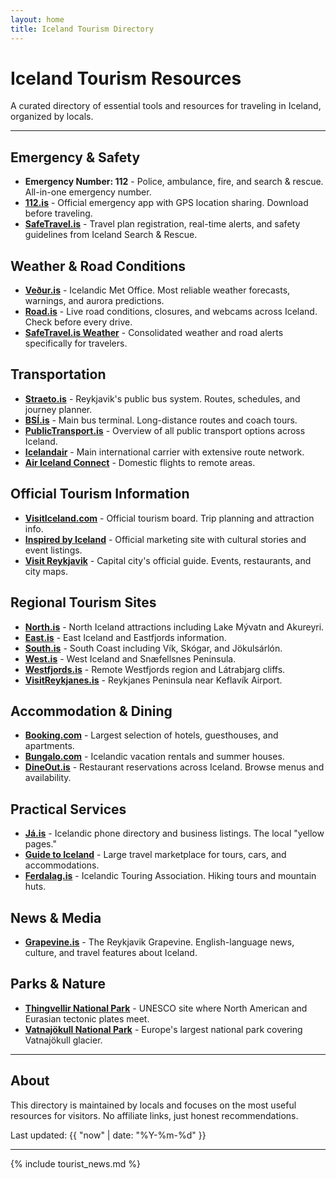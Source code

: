 ```yaml
---
layout: home
title: Iceland Tourism Directory
---
```


# Iceland Tourism Resources

A curated directory of essential tools and resources for traveling in Iceland, organized by locals.

---

## Emergency & Safety

- **Emergency Number: 112** - Police, ambulance, fire, and search & rescue. All-in-one emergency number.
- **<a href="https://112.is" target="_blank">112.is</a>** - Official emergency app with GPS location sharing. Download before traveling.
- **<a href="https://safetravel.is" target="_blank">SafeTravel.is</a>** - Travel plan registration, real-time alerts, and safety guidelines from Iceland Search & Rescue.

## Weather & Road Conditions

- **<a href="https://vedur.is" target="_blank">Veður.is</a>** - Icelandic Met Office. Most reliable weather forecasts, warnings, and aurora predictions.
- **<a href="https://road.is" target="_blank">Road.is</a>** - Live road conditions, closures, and webcams across Iceland. Check before every drive.
- **<a href="https://safetravel.is/weather" target="_blank">SafeTravel.is Weather</a>** - Consolidated weather and road alerts specifically for travelers.

## Transportation

- **<a href="https://straeto.is" target="_blank">Straeto.is</a>** - Reykjavik's public bus system. Routes, schedules, and journey planner.
- **<a href="https://bsi.is" target="_blank">BSÍ.is</a>** - Main bus terminal. Long-distance routes and coach tours.
- **<a href="https://publictransport.is" target="_blank">PublicTransport.is</a>** - Overview of all public transport options across Iceland.
- **<a href="https://icelandair.com" target="_blank">Icelandair</a>** - Main international carrier with extensive route network.
- **<a href="https://airicelandconnect.com" target="_blank">Air Iceland Connect</a>** - Domestic flights to remote areas.

## Official Tourism Information

- **<a href="https://visiticeland.com" target="_blank">VisitIceland.com</a>** - Official tourism board. Trip planning and attraction info.
- **<a href="https://inspiredbyiceland.com" target="_blank">Inspired by Iceland</a>** - Official marketing site with cultural stories and event listings.
- **<a href="https://visitreykjavik.is" target="_blank">Visit Reykjavik</a>** - Capital city's official guide. Events, restaurants, and city maps.

## Regional Tourism Sites

- **<a href="https://northiceland.is" target="_blank">North.is</a>** - North Iceland attractions including Lake Mývatn and Akureyri.
- **<a href="https://east.is" target="_blank">East.is</a>** - East Iceland and Eastfjords information.
- **<a href="https://south.is" target="_blank">South.is</a>** - South Coast including Vík, Skógar, and Jökulsárlón.
- **<a href="https://west.is" target="_blank">West.is</a>** - West Iceland and Snæfellsnes Peninsula.
- **<a href="https://westfjords.is" target="_blank">Westfjords.is</a>** - Remote Westfjords region and Látrabjarg cliffs.
- **<a href="https://visitreykjanes.is" target="_blank">VisitReykjanes.is</a>** - Reykjanes Peninsula near Keflavík Airport.

## Accommodation & Dining

- **<a href="https://booking.com" target="_blank">Booking.com</a>** - Largest selection of hotels, guesthouses, and apartments.
- **<a href="https://bungalo.com" target="_blank">Bungalo.com</a>** - Icelandic vacation rentals and summer houses.
- **<a href="https://dineout.is" target="_blank">DineOut.is</a>** - Restaurant reservations across Iceland. Browse menus and availability.

## Practical Services

- **<a href="https://ja.is" target="_blank">Já.is</a>** - Icelandic phone directory and business listings. The local "yellow pages."
- **<a href="https://guidetoiceland.is" target="_blank">Guide to Iceland</a>** - Large travel marketplace for tours, cars, and accommodations.
- **<a href="https://ferdalag.is" target="_blank">Ferdalag.is</a>** - Icelandic Touring Association. Hiking tours and mountain huts.

## News & Media

- **<a href="https://grapevine.is" target="_blank">Grapevine.is</a>** - The Reykjavik Grapevine. English-language news, culture, and travel features about Iceland.

## Parks & Nature

- **<a href="https://thingvellir.is" target="_blank">Thingvellir National Park</a>** - UNESCO site where North American and Eurasian tectonic plates meet.
- **<a href="https://vjp.is" target="_blank">Vatnajökull National Park</a>** - Europe's largest national park covering Vatnajökull glacier.

---

## About

This directory is maintained by locals and focuses on the most useful resources for visitors. No affiliate links, just honest recommendations.

Last updated: {{ "now" | date: "%Y-%m-%d" }}

---

{% include tourist_news.md %}